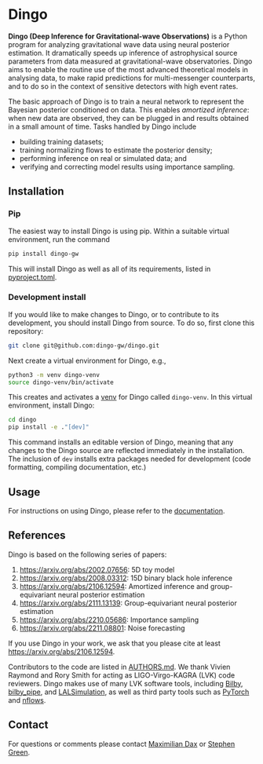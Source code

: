 # Dingo

**Dingo (Deep Inference for Gravitational-wave Observations)** is a Python program for analyzing gravitational wave data using neural posterior
estimation. It dramatically speeds up inference of astrophysical source parameters from
data measured at gravitational-wave observatories. Dingo aims to enable the routine
use of the most advanced theoretical models in analysing data, to make rapid predictions
for multi-messenger counterparts, and to do so in the context of sensitive detectors with
high event rates.


The basic approach of Dingo is to train a neural network to represent the Bayesian
posterior conditioned on data. This enables *amortized inference*: when new data are
observed, they can be plugged in and results obtained in a small amount of time. Tasks
handled by Dingo include

* building training datasets;
* training normalizing flows to estimate the posterior density;
* performing inference on real or simulated data; and
* verifying and correcting model results using importance sampling.

## Installation

### Pip

The easiest way to install Dingo is using pip. Within a suitable virtual environment, run
the command
```sh
pip install dingo-gw
```
This will install Dingo as well as all of its requirements, listed in
[pyproject.toml](https://github.com/dingo-gw/dingo/blob/main/pyproject.toml).

### Development install

If you would like to make changes to Dingo, or to contribute to its development, you
should install Dingo from source. To do so, first clone this repository:
```sh
git clone git@github.com:dingo-gw/dingo.git
```
Next create a virtual environment for Dingo, e.g.,
```sh
python3 -m venv dingo-venv
source dingo-venv/bin/activate
```
This creates and activates a [venv](https://docs.python.org/3/library/venv.html) for Dingo
called `dingo-venv`. In this virtual environment, install Dingo:
```sh
cd dingo
pip install -e ."[dev]"
```
This command installs an editable version of Dingo, meaning that any changes to the Dingo
source are reflected immediately in the installation. The inclusion of `dev` installs
extra packages needed for development (code formatting, compiling documentation, etc.)

## Usage

For instructions on using Dingo, please refer to the [documentation]().

## References

Dingo is based on the following series of papers:

1. https://arxiv.org/abs/2002.07656: 5D toy model
2. https://arxiv.org/abs/2008.03312: 15D binary black hole inference
3. https://arxiv.org/abs/2106.12594: Amortized inference and group-equivariant neural posterior estimation
4. https://arxiv.org/abs/2111.13139: Group-equivariant neural posterior estimation
5. https://arxiv.org/abs/2210.05686: Importance sampling
6. https://arxiv.org/abs/2211.08801: Noise forecasting

If you use Dingo in your work, we ask that you please cite at least
https://arxiv.org/abs/2106.12594.

Contributors to the code are listed in [AUTHORS.md](https://github.com/dingo-gw/dingo/blob/main/AUTHORS.md). We thank Vivien Raymond
and Rory Smith for acting as LIGO-Virgo-KAGRA (LVK) code reviewers. Dingo makes use of
many LVK software tools, including [Bilby](https://lscsoft.docs.ligo.org/bilby/),
[bilby_pipe](https://lscsoft.docs.ligo.org/bilby_pipe/master/index.html), and
[LALSimulation](https://lscsoft.docs.ligo.org/lalsuite/lalsimulation/), as well as third
party tools such as [PyTorch](https://pytorch.org) and
[nflows](https://github.com/bayesiains/nflows).

## Contact

For questions or comments please contact
[Maximilian Dax](mailto:maximilian.dax@tuebingen.mpg.de) or
[Stephen Green](mailto:stephen.green2@nottingham.ac.uk).
